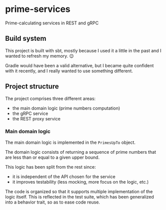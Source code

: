 # prime-services
Prime-calculating services in REST and gRPC

## Build system

This project is built with sbt, mostly because I used it a little in the past
and I wanted to refresh my memory. :wink:

Gradle would have been a valid alternative, but I became quite confident with
it recently, and I really wanted to use something different.

## Project structure
The project comprises three different areas:
- the main domain logic (prime numbers computation)
- the gRPC service
- the REST proxy service

### Main domain logic
The main domain logic is implemented in the `PrimesUpTo` object.

The domain logic consists of returning a sequence of prime numbers that are
less than or equal to a given upper bound.

This logic has been split from the rest since:
- it is independent of the API chosen for the service
- it improves testability (less mocking, more focus on the logic, etc.)

The code is organized so that it supports multiple implementation of the logic
itself. This is reflected in the test suite, which has been generalized into a
behavior trait, so as to ease code reuse.
